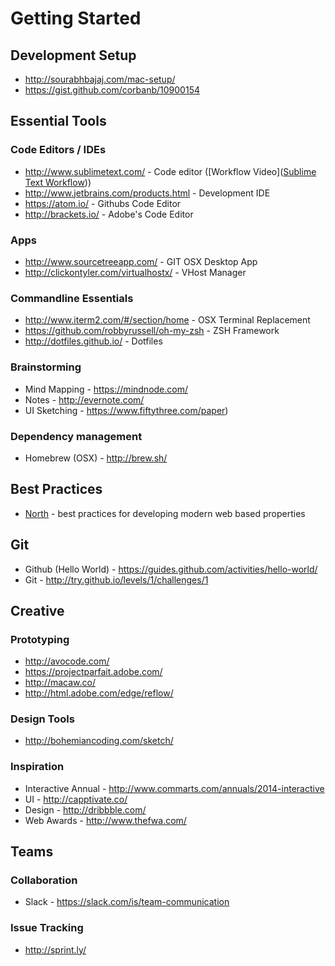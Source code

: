 # Getting Started

## Development Setup
* http://sourabhbajaj.com/mac-setup/
* https://gist.github.com/corbanb/10900154

## Essential Tools

### Code Editors / IDEs
* http://www.sublimetext.com/ - Code editor ([Workflow Video]([Sublime Text Workflow](https://tutsplus.com/course/improve-workflow-in-sublime-text-2/)))
* http://www.jetbrains.com/products.html - Development IDE
* https://atom.io/ - Githubs Code Editor
* http://brackets.io/ - Adobe's Code Editor

### Apps
* http://www.sourcetreeapp.com/ - GIT OSX Desktop App
* http://clickontyler.com/virtualhostx/ - VHost Manager

### Commandline Essentials
* http://www.iterm2.com/#/section/home - OSX Terminal Replacement
* https://github.com/robbyrussell/oh-my-zsh - ZSH Framework
* http://dotfiles.github.io/ - Dotfiles

### Brainstorming
* Mind Mapping - https://mindnode.com/
* Notes - http://evernote.com/
* UI Sketching - https://www.fiftythree.com/paper)

### Dependency management

* Homebrew (OSX) - http://brew.sh/

## Best Practices
* [North](http://pointnorth.io/) - best practices for developing modern web based properties


## Git
* Github (Hello World) - https://guides.github.com/activities/hello-world/
* Git - http://try.github.io/levels/1/challenges/1


## Creative

### Prototyping
* http://avocode.com/
* https://projectparfait.adobe.com/
* http://macaw.co/
* http://html.adobe.com/edge/reflow/

### Design Tools
* http://bohemiancoding.com/sketch/

### Inspiration
* Interactive Annual - http://www.commarts.com/annuals/2014-interactive
* UI - http://capptivate.co/
* Design - http://dribbble.com/
* Web Awards - http://www.thefwa.com/


## Teams

### Collaboration
* Slack - https://slack.com/is/team-communication

### Issue Tracking
* http://sprint.ly/

